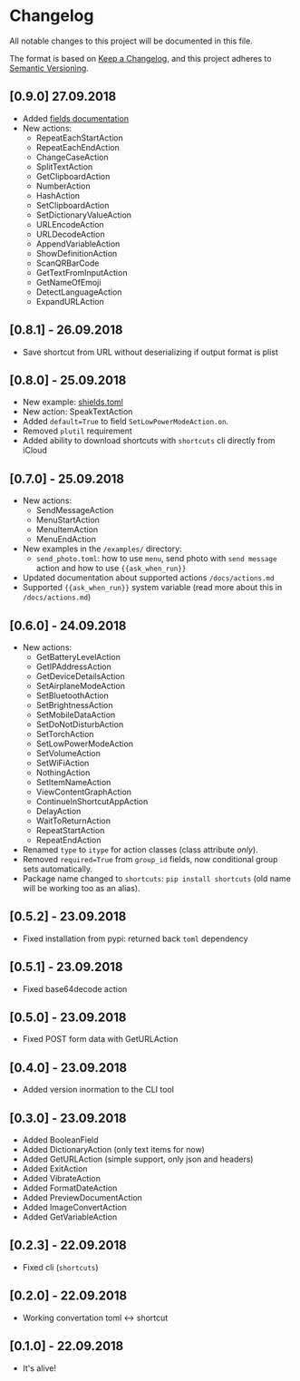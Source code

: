 # Changelog

All notable changes to this project will be documented in this file.

The format is based on [Keep a Changelog](https://keepachangelog.com/en/1.0.0/),
and this project adheres to [Semantic Versioning](https://semver.org/spec/v2.0.0.html).

## [0.9.0] 27.09.2018

- Added [fields documentation](/docs/fields.md)
- New actions:
  - RepeatEachStartAction
  - RepeatEachEndAction
  - ChangeCaseAction
  - SplitTextAction
  - GetClipboardAction
  - NumberAction
  - HashAction
  - SetClipboardAction
  - SetDictionaryValueAction
  - URLEncodeAction
  - URLDecodeAction
  - AppendVariableAction
  - ShowDefinitionAction
  - ScanQRBarCode
  - GetTextFromInputAction
  - GetNameOfEmoji
  - DetectLanguageAction
  - ExpandURLAction

## [0.8.1] - 26.09.2018

- Save shortcut from URL without deserializing if output format is plist

## [0.8.0] - 25.09.2018

- New example: [shields.toml](/examples/shields.toml)
- New action: SpeakTextAction
- Added `default=True` to field `SetLowPowerModeAction.on`.
- Removed `plutil` requirement
- Added ability to download shortcuts with `shortcuts` cli directly from iCloud

## [0.7.0] - 25.09.2018

- New actions:
  - SendMessageAction
  - MenuStartAction
  - MenuItemAction
  - MenuEndAction
- New examples in the `/examples/` directory:
  - `send_photo.toml`: how to use `menu`, send photo with `send message` action and how to use `{{ask_when_run}}`
- Updated documentation about supported actions `/docs/actions.md`
- Supported `{{ask_when_run}}` system variable (read more about this in `/docs/actions.md`)

## [0.6.0] - 24.09.2018

- New actions:
  - GetBatteryLevelAction
  - GetIPAddressAction
  - GetDeviceDetailsAction
  - SetAirplaneModeAction
  - SetBluetoothAction
  - SetBrightnessAction
  - SetMobileDataAction
  - SetDoNotDisturbAction
  - SetTorchAction
  - SetLowPowerModeAction
  - SetVolumeAction
  - SetWiFiAction
  - NothingAction
  - SetItemNameAction
  - ViewContentGraphAction
  - ContinueInShortcutAppAction
  - DelayAction
  - WaitToReturnAction
  - RepeatStartAction
  - RepeatEndAction
- Renamed `type` to `itype` for action classes (class attribute *only*).
- Removed `required=True` from `group_id` fields, now conditional group sets automatically.
- Package name changed to `shortcuts`: `pip install shortcuts` (old name will be working too as an alias).

## [0.5.2] - 23.09.2018

- Fixed installation from pypi: returned back `toml` dependency

## [0.5.1] - 23.09.2018

- Fixed base64decode action

## [0.5.0] - 23.09.2018

- Fixed POST form data with GetURLAction

## [0.4.0] - 23.09.2018

- Added version inormation to the CLI tool

## [0.3.0] - 23.09.2018

- Added BooleanField
- Added DictionaryAction (only text items for now)
- Added GetURLAction (simple support, only json and headers)
- Added ExitAction
- Added VibrateAction
- Added FormatDateAction
- Added PreviewDocumentAction
- Added ImageConvertAction
- Added GetVariableAction

## [0.2.3] - 22.09.2018

- Fixed cli (`shortcuts`)

## [0.2.0] - 22.09.2018

- Working convertation toml <-> shortcut

## [0.1.0] - 22.09.2018

- It's alive!
